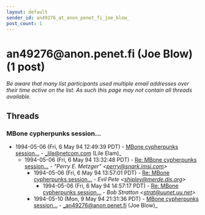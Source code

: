 ```yaml
---
layout: default
sender_id: an49276_at_anon_penet_fi_joe_blow_
post_count: 1
---
```


# an49276<span>@</span>anon.penet.fi (Joe Blow) (1 post)

_Be aware that many list participants used multiple email addresses over their time active on the list. As such this page may not contain all threads available._

## Threads

### MBone cypherpunks session...
+ 1994-05-06 (Fri, 6 May 94 12:49:39 PDT) - [MBone cypherpunks session...](/archive/1994/05/06f59aa8af9321c86cbc756c0e837b02b48d64e6af4e1a60300e026fe51dcca7) - _lile@netcom.com (Lile Elam)_
  + 1994-05-06 (Fri, 6 May 94 13:32:48 PDT) - [Re: MBone cypherpunks session...](/archive/1994/05/8bc03ef80cdef38e9642ccf6c90187692e67fa3f1b0b96af0d99a1b106f78d40) - _"Perry E. Metzger" \<perry@snark.imsi.com\>_
    + 1994-05-06 (Fri, 6 May 94 13:57:01 PDT) - [Re: MBone cypherpunks session...](/archive/1994/05/e482298082615bd05ec2ed1a129f9a154b0ebc200b380e5d3d9cf5b8a9f35cec) - _Evil Pete \<shipley@merde.dis.org\>_
      + 1994-05-06 (Fri, 6 May 94 14:57:17 PDT) - [Re: MBone cypherpunks session...](/archive/1994/05/dc4bd2babaed4af0723641d13a64ca0d2bd0cb83b25db09ea74fd93809bac8a3) - _Bob Stratton \<strat@uunet.uu.net\>_
    + 1994-05-10 (Mon, 9 May 94 21:31:36 PDT) - [MBone cypherpunks session...](/archive/1994/05/4aaa1e588a1774ab3deed39ffd70de5a58ac1047636432bc850026b9502176bd) - _an49276@anon.penet.fi (Joe Blow)_

